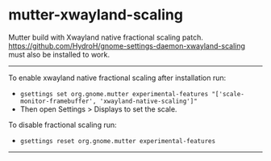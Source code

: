 # mutter-xwayland-scaling
Mutter build with Xwayland native fractional scaling patch.
https://github.com/HydroH/gnome-settings-daemon-xwayland-scaling must also be installed to work.

---
To enable xwayland native fractional scaling after installation run:
- ```gsettings set org.gnome.mutter experimental-features "['scale-monitor-framebuffer', 'xwayland-native-scaling']"```
- Then open Settings > Displays to set the scale.

To disable fractional scaling run:
- ```gsettings reset org.gnome.mutter experimental-features```

---